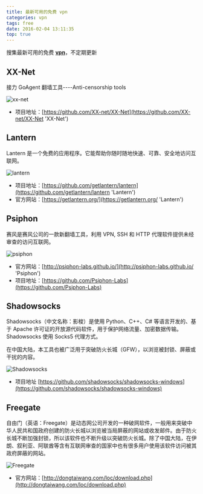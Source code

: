 ```yaml
---
title: 最新可用的免费 vpn
categories: vpn
tags: free
date: 2016-02-04 13:11:35
top: true
---
```


搜集最新可用的免费 **[vpn](http://baike.baidu.com/link?url=YaZ_RWXjB11y14b-YMl3YV3_Kqp4aKWmI5v0YuqrndYXDgSWZizPVuC_Kh9vYDSZi79n7I4cfphcy-p7IhYaUO6rjZs1rgd2sC_xZfjznM4iYdV-UyEVzuDFcbeWZY2E 'vpn')**，不定期更新

<!--more-->

## XX-Net

接力 GoAgent 翻墙工具----Anti-censorship tools

![xx-net](./xx-net.png 'xx-net')

* 项目地址：[https://github.com/XX-net/XX-Net](https://github.com/XX-net/XX-Net 'XX-Net')

## Lantern

Lantern 是一个免费的应用程序。它能帮助你随时随地快速、可靠、安全地访问互联网。

![lantern](./lantern.png 'lantern')

* 项目地址：[https://github.com/getlantern/lantern](https://github.com/getlantern/lantern 'Lantern')
* 官方网站：[https://getlantern.org/](https://getlantern.org/ 'Lantern')

## Psiphon

赛风是赛风公司的一款新翻墙工具，利用 VPN, SSH 和 HTTP 代理软件提供未经审查的访问互联网。

![psiphon](./psiphon.png 'psiphon')

* 官方网站：[http://psiphon-labs.github.io/](http://psiphon-labs.github.io/ 'Psiphon')
* 项目地址：[https://github.com/Psiphon-Labs](https://github.com/Psiphon-Labs)

## Shadowsocks

Shadowsocks（中文名称：影梭）是使用 Python、C++、C# 等语言开发的、基于 Apache 许可证的开放源代码软件，用于保护网络流量、加密数据传输。Shadowsocks 使用 Socks5 代理方式。

在中国大陆，本工具也被广泛用于突破防火长城（GFW），以浏览被封锁、屏蔽或干扰的内容。

![Shadowsocks](./Shadowsocks.png 'Shadowsocks')

* 项目地址 [https://github.com/shadowsocks/shadowsocks-windows](https://github.com/shadowsocks/shadowsocks-windows)

## Freegate

自由门（英语：Freegate）是动态网公司开发的一种破网软件，一般用来突破中华人民共和国政府创建的防火长城以浏览被当局屏蔽的网站或收发邮件。由于防火长城不断加强封锁，所以该软件也不断升级以突破防火长城。除了中国大陆，在伊朗、叙利亚、阿联酋等含有互联网审查的国家中也有很多用户使用该软件访问被其政府屏蔽的网站。

![Freegate](./Freegate.png 'Freegate')

* 官方网站：[http://dongtaiwang.com/loc/download.php](http://dongtaiwang.com/loc/download.php)
